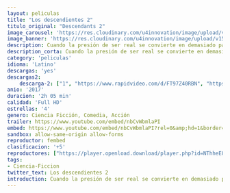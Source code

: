```yaml
---
layout: peliculas
title: "Los descendientes 2"
titulo_original: "Descendants 2"
image_carousel: 'https://res.cloudinary.com/u4innovation/image/upload/v1564874490/desendientes2-min_esq7sr.jpg'
image_banner: 'https://res.cloudinary.com/u4innovation/image/upload/v1564874494/desencientes2-min_zircvj.jpg'
description: Cuando la presión de ser real se convierte en demasiado para Mal, ella regresa a la isla de los perdidos donde su archienemiga Uma, la hija de Ursula, ha tomado su lugar como la reina autoproclamada.
description_corta: Cuando la presión de ser real se convierte en demasiado para Mal, ella regresa a la isla de los perdidos donde su archienemiga Uma, la hija de Ursula, ha tomado su lugar como la reina autoproclamada.
category: 'peliculas'
idioma: 'Latino'
descargas: 'yes'
descargas2:
    descarga-2: ["1", "https://www.rapidvideo.com/d/FT97Z40RBN", "https://www.google.com/s2/favicons?domain=www.rapidvideo.com","RapidVideo","https://res.cloudinary.com/imbriitneysam/image/upload/v1541473684/mexico.png", "Latino", "Full HD"]
anio: '2017'
duracion: '2h 05 min'
calidad: 'Full HD'
estrellas: '4'
genero: Ciencia Ficción, Comedia, Acción
trailer: https://www.youtube.com/embed/nbCvWbmlaPI
embed: https://www.youtube.com/embed/nbCvWbmlaPI?rel=0&amp;hd=1&border=0&wmode=opaque&enablejsapi=1&modestbranding=1&controls=1&showinfo=1
sandbox: allow-same-origin allow-forms
reproductor: fembed
clasificacion: '+5'
reproductores: ["https://player.openload.download/player.php?id=NThheE8vVlFPWUVQaGo2Y0JxclF0ajhSWjlKUUVVcHlpdTY4aGgwTVVwbWNMa09OMXFwcXNwSk1IUVN3ZUhjSzBUVWhvYXhqQU9SWW1kWnMxWktvRlE9PQ","https://player.openplay.vip/player.php?id=MzM0MA","https://tutumeme.net/embed/player.php?u=bXQ3ajJOaW1wcFRGcEs2VW5XRGExTlRPMytmUnc3bHVwcWhoenVIUjI5SHF5TlNwc0taaG1jN2gwZHZSNTlIRHVhV2tZWitkNUtDVDNOL1ZvYW1rYjJwcG1xST0","https://www.zembed.to/public/dist/asteroid.html?id=8e1055355b5ccc505131384010675f80&title=Descendants%202","https://api.cuevana3.io/olpremium/gd.php?file=ek5lbm9xYWNrS0xNejZabVlkSFIyTkxQb3BPWDB0UFkwY3lvbjJIRjBPQ1QwNStUck1mVG9kVExvM0djeHA3VnFybXRscUdvMWRXNHRZbU1lYXVUeDg2cGpKVmp4cXpBejYxcGpHYXN5Y3lVeTU1L3JjNnAxdEhUcXBObXlwUFkwcVJqaUtDemxkVzZyWHlMWkxDcHdhblBwMzk3cTVMSDBxV3FsbVBPbE15VXZZT0laZFdSeXFxMHBZaDYxcTdLdXNlVWxvdW90OWpSc1lHV2lNWGEyS21vYklLRWlNbmYxOG1ZYjZ6SDFBPT0","https://api.cuevana3.io/rr/gd.php?h=ek5lbm9xYWNrS0xJMVp5b21KREk0dFBLbjVkaHhkRGdrOG1jbnBpUnhhS1Z1SXVubGFTUzV0VEVuNGFIbExmRHo2V2xyS1dVbCtXc3g0aUxuczYzNGJhU3FadVkyUT09"]
tags:
- Ciencia-Ficcion
twitter_text: Los descendientes 2
introduction: Cuando la presión de ser real se convierte en demasiado para Mal, ella regresa a la isla de los perdidos donde su archienemiga Uma, la hija de Ursula, ha tomado su lugar como la reina autoproclamada.
---
```












